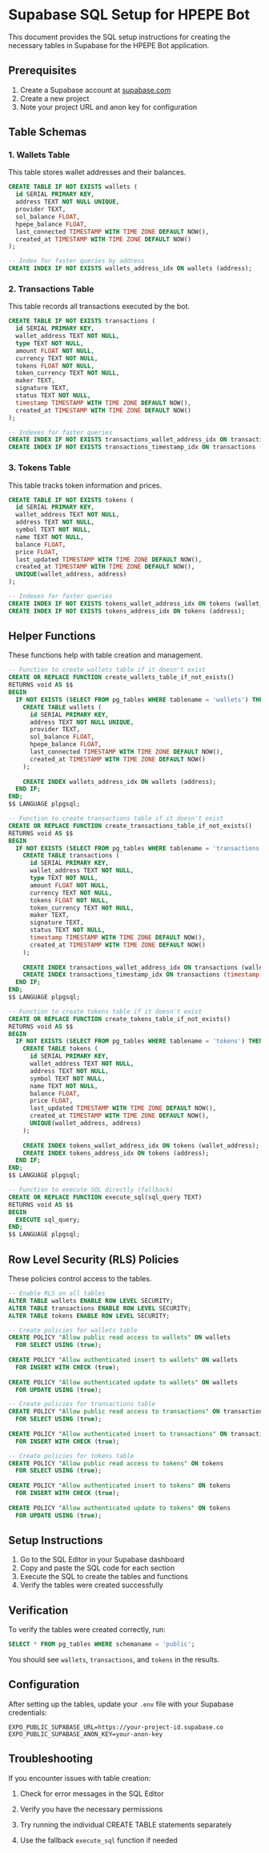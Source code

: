 # Supabase SQL Setup for HPEPE Bot

This document provides the SQL setup instructions for creating the necessary tables in Supabase for the HPEPE Bot application.

## Prerequisites

1. Create a Supabase account at [supabase.com](https://supabase.com)
2. Create a new project
3. Note your project URL and anon key for configuration

## Table Schemas

### 1. Wallets Table

This table stores wallet addresses and their balances.

```sql
CREATE TABLE IF NOT EXISTS wallets (
  id SERIAL PRIMARY KEY,
  address TEXT NOT NULL UNIQUE,
  provider TEXT,
  sol_balance FLOAT,
  hpepe_balance FLOAT,
  last_connected TIMESTAMP WITH TIME ZONE DEFAULT NOW(),
  created_at TIMESTAMP WITH TIME ZONE DEFAULT NOW()
);

-- Index for faster queries by address
CREATE INDEX IF NOT EXISTS wallets_address_idx ON wallets (address);
```

### 2. Transactions Table

This table records all transactions executed by the bot.

```sql
CREATE TABLE IF NOT EXISTS transactions (
  id SERIAL PRIMARY KEY,
  wallet_address TEXT NOT NULL,
  type TEXT NOT NULL,
  amount FLOAT NOT NULL,
  currency TEXT NOT NULL,
  tokens FLOAT NOT NULL,
  token_currency TEXT NOT NULL,
  maker TEXT,
  signature TEXT,
  status TEXT NOT NULL,
  timestamp TIMESTAMP WITH TIME ZONE DEFAULT NOW(),
  created_at TIMESTAMP WITH TIME ZONE DEFAULT NOW()
);

-- Indexes for faster queries
CREATE INDEX IF NOT EXISTS transactions_wallet_address_idx ON transactions (wallet_address);
CREATE INDEX IF NOT EXISTS transactions_timestamp_idx ON transactions (timestamp);
```

### 3. Tokens Table

This table tracks token information and prices.

```sql
CREATE TABLE IF NOT EXISTS tokens (
  id SERIAL PRIMARY KEY,
  wallet_address TEXT NOT NULL,
  address TEXT NOT NULL,
  symbol TEXT NOT NULL,
  name TEXT NOT NULL,
  balance FLOAT,
  price FLOAT,
  last_updated TIMESTAMP WITH TIME ZONE DEFAULT NOW(),
  created_at TIMESTAMP WITH TIME ZONE DEFAULT NOW(),
  UNIQUE(wallet_address, address)
);

-- Indexes for faster queries
CREATE INDEX IF NOT EXISTS tokens_wallet_address_idx ON tokens (wallet_address);
CREATE INDEX IF NOT EXISTS tokens_address_idx ON tokens (address);
```

## Helper Functions

These functions help with table creation and management.

```sql
-- Function to create wallets table if it doesn't exist
CREATE OR REPLACE FUNCTION create_wallets_table_if_not_exists()
RETURNS void AS $$
BEGIN
  IF NOT EXISTS (SELECT FROM pg_tables WHERE tablename = 'wallets') THEN
    CREATE TABLE wallets (
      id SERIAL PRIMARY KEY,
      address TEXT NOT NULL UNIQUE,
      provider TEXT,
      sol_balance FLOAT,
      hpepe_balance FLOAT,
      last_connected TIMESTAMP WITH TIME ZONE DEFAULT NOW(),
      created_at TIMESTAMP WITH TIME ZONE DEFAULT NOW()
    );
    
    CREATE INDEX wallets_address_idx ON wallets (address);
  END IF;
END;
$$ LANGUAGE plpgsql;

-- Function to create transactions table if it doesn't exist
CREATE OR REPLACE FUNCTION create_transactions_table_if_not_exists()
RETURNS void AS $$
BEGIN
  IF NOT EXISTS (SELECT FROM pg_tables WHERE tablename = 'transactions') THEN
    CREATE TABLE transactions (
      id SERIAL PRIMARY KEY,
      wallet_address TEXT NOT NULL,
      type TEXT NOT NULL,
      amount FLOAT NOT NULL,
      currency TEXT NOT NULL,
      tokens FLOAT NOT NULL,
      token_currency TEXT NOT NULL,
      maker TEXT,
      signature TEXT,
      status TEXT NOT NULL,
      timestamp TIMESTAMP WITH TIME ZONE DEFAULT NOW(),
      created_at TIMESTAMP WITH TIME ZONE DEFAULT NOW()
    );
    
    CREATE INDEX transactions_wallet_address_idx ON transactions (wallet_address);
    CREATE INDEX transactions_timestamp_idx ON transactions (timestamp);
  END IF;
END;
$$ LANGUAGE plpgsql;

-- Function to create tokens table if it doesn't exist
CREATE OR REPLACE FUNCTION create_tokens_table_if_not_exists()
RETURNS void AS $$
BEGIN
  IF NOT EXISTS (SELECT FROM pg_tables WHERE tablename = 'tokens') THEN
    CREATE TABLE tokens (
      id SERIAL PRIMARY KEY,
      wallet_address TEXT NOT NULL,
      address TEXT NOT NULL,
      symbol TEXT NOT NULL,
      name TEXT NOT NULL,
      balance FLOAT,
      price FLOAT,
      last_updated TIMESTAMP WITH TIME ZONE DEFAULT NOW(),
      created_at TIMESTAMP WITH TIME ZONE DEFAULT NOW(),
      UNIQUE(wallet_address, address)
    );
    
    CREATE INDEX tokens_wallet_address_idx ON tokens (wallet_address);
    CREATE INDEX tokens_address_idx ON tokens (address);
  END IF;
END;
$$ LANGUAGE plpgsql;

-- Function to execute SQL directly (fallback)
CREATE OR REPLACE FUNCTION execute_sql(sql_query TEXT)
RETURNS void AS $$
BEGIN
  EXECUTE sql_query;
END;
$$ LANGUAGE plpgsql;
```

## Row Level Security (RLS) Policies

These policies control access to the tables.

```sql
-- Enable RLS on all tables
ALTER TABLE wallets ENABLE ROW LEVEL SECURITY;
ALTER TABLE transactions ENABLE ROW LEVEL SECURITY;
ALTER TABLE tokens ENABLE ROW LEVEL SECURITY;

-- Create policies for wallets table
CREATE POLICY "Allow public read access to wallets" ON wallets
  FOR SELECT USING (true);
  
CREATE POLICY "Allow authenticated insert to wallets" ON wallets
  FOR INSERT WITH CHECK (true);
  
CREATE POLICY "Allow authenticated update to wallets" ON wallets
  FOR UPDATE USING (true);

-- Create policies for transactions table
CREATE POLICY "Allow public read access to transactions" ON transactions
  FOR SELECT USING (true);
  
CREATE POLICY "Allow authenticated insert to transactions" ON transactions
  FOR INSERT WITH CHECK (true);

-- Create policies for tokens table
CREATE POLICY "Allow public read access to tokens" ON tokens
  FOR SELECT USING (true);
  
CREATE POLICY "Allow authenticated insert to tokens" ON tokens
  FOR INSERT WITH CHECK (true);
  
CREATE POLICY "Allow authenticated update to tokens" ON tokens
  FOR UPDATE USING (true);
```

## Setup Instructions

1. Go to the SQL Editor in your Supabase dashboard
2. Copy and paste the SQL code for each section
3. Execute the SQL to create the tables and functions
4. Verify the tables were created successfully

## Verification

To verify the tables were created correctly, run:

```sql
SELECT * FROM pg_tables WHERE schemaname = 'public';
```

You should see `wallets`, `transactions`, and `tokens` in the results.

## Configuration

After setting up the tables, update your `.env` file with your Supabase credentials:

```
EXPO_PUBLIC_SUPABASE_URL=https://your-project-id.supabase.co
EXPO_PUBLIC_SUPABASE_ANON_KEY=your-anon-key
```

## Troubleshooting

If you encounter issues with table creation:

1. Check for error messages in the SQL Editor
2. Verify you have the necessary permissions
3. Try running the individual CREATE TABLE statements separately




4. Use the fallback `execute_sql` function if needed
  
